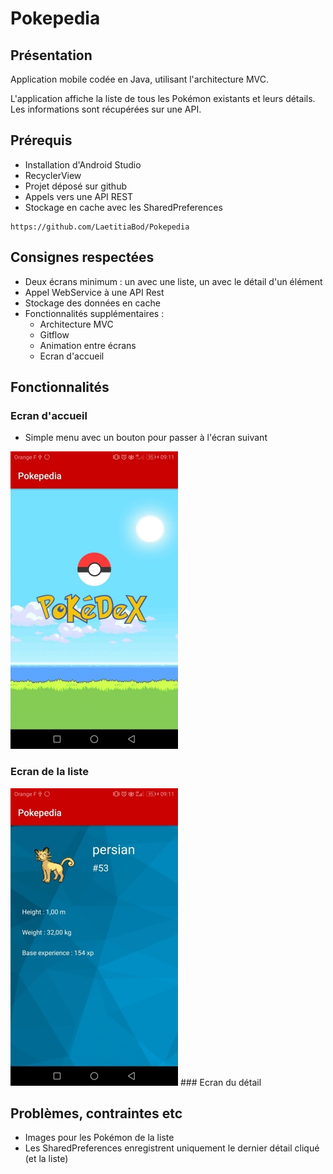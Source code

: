 # Pokepedia

## Présentation

Application mobile codée en Java, utilisant l'architecture MVC.

L'application affiche la liste de tous les Pokémon existants et leurs détails. Les informations sont récupérées sur une API.

## Prérequis

- Installation d'Android Studio
- RecyclerView
- Projet déposé sur github
- Appels vers une API REST
- Stockage en cache avec les SharedPreferences

````
https://github.com/LaetitiaBod/Pokepedia
````
## Consignes respectées

- Deux écrans minimum : un avec une liste, un avec le détail d'un élément
- Appel WebService à une API Rest
- Stockage des données en cache
- Fonctionnalités supplémentaires :
	- Architecture MVC
	- Gitflow
	- Animation entre écrans
	- Ecran d'accueil

## Fonctionnalités

### Ecran d'accueil

- Simple menu avec un bouton pour passer à l'écran suivant

<img src="img_readme/menu.jpg">


### Ecran de la liste

<img src="img_readme/detail.jpg">
### Ecran du détail

## Problèmes, contraintes etc

- Images pour les Pokémon de la liste
- Les SharedPreferences enregistrent uniquement le dernier détail cliqué (et la liste)
